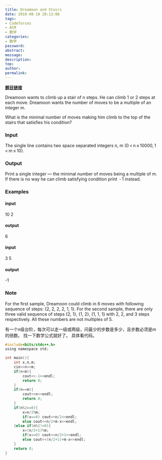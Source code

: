 ```yaml
---
title: Dreamoon and Stairs
date: 2018-08-10 20:13:08
tags:
- Codeforces
- ACM
- 数学
categories:
- 数学
password:
abstract:
message:
description:
top:
author:
permalink:
---
```


**[题目链接](https://codeforces.com/contest/476/problem/a)**

Dreamoon wants to climb up a stair of n steps. He can climb 1 or 2 steps at each move. Dreamoon wants the number of moves to be a multiple of an integer m.

What is the minimal number of moves making him climb to the top of the stairs that satisfies his condition?

### Input
The single line contains two space separated integers n, m (0 < n ≤ 10000, 1 < m ≤ 10).

### Output
Print a single integer — the minimal number of moves being a multiple of m. If there is no way he can climb satisfying condition print  - 1 instead.

### Examples
#### input
10 2
#### output
6
#### input
3 5
#### output
-1
### Note
For the first sample, Dreamoon could climb in 6 moves with following sequence of steps: {2, 2, 2, 2, 1, 1}.
For the second sample, there are only three valid sequence of steps {2, 1}, {1, 2}, {1, 1, 1} with 2, 2, and 3 steps respectively. All these numbers are not multiples of 5.

有一个n级台阶，每次可以走一级或两级，问最少的步数是多少，且步数必须是m的倍数。
找一下数学公式就好了。
具体看代码。
```c
#include<bits/stdc++.h>
using namespace std;

int main(){
    int x,n,m;
    cin>>n>>m;
    if(n<m){
        cout<<-1<<endl;
        return 0;
    }
    if(n==m){
        cout<<n<<endl;
        return 0;
    }
    if(n%2==0){
        x=n/2%m;
        if(x==0) cout<<n/2<<endl;
        else cout<<n/2+m-x<<endl;
    }else if(n%2!=0){
        x=(n/2+1)%m;
        if(x==0) cout<<n/2+1<<endl;
        else cout<<(n/2+1)+m-x<<endl;
    }
	return 0;
}

```
